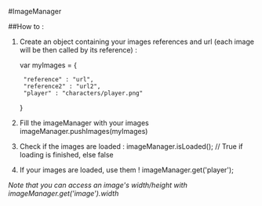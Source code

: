 #ImageManager

##How to :

1. Create an object containing your images references and url (each image will be then called by its reference) : 
	
	var myImages = {

		"reference" : "url",
		"reference2" : "url2",
		"player" : "characters/player.png"
    }

2. Fill the imageManager with your images
	imageManager.pushImages(myImages) 

3. Check if the images are loaded :
	imageManager.isLoaded(); // True if loading is finished, else false

4. If your images are loaded, use them !
	imageManager.get('player');

*Note that you can access an image's width/height with imageManager.get('image').width*